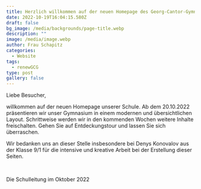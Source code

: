 ```yaml
---
title: Herzlich willkommen auf der neuen Homepage des Georg-Cantor-Gymnasiums!
date: 2022-10-19T16:04:15.580Z
draft: false
bg_image: /media/backgrounds/page-title.webp
description: ""
image: /media/image.webp
author: Frau Schapitz
categories:
  - Website
tags:
  - renewGCG
type: post
gallery: false
---
```

Liebe Besucher,

willkommen auf der neuen Homepage unserer Schule. Ab dem 20.10.2022 präsentieren wir unser Gymnasium in einem modernen und übersichtlichen Layout. Schrittweise werden wir in den kommenden Wochen weitere Inhalte freischalten. Gehen Sie auf Entdeckungstour und lassen Sie sich überraschen.

Wir bedanken uns an dieser Stelle insbesondere bei Denys Konovalov aus der Klasse 9/1 für die intensive und kreative Arbeit bei der Erstellung dieser Seiten.

 

Die Schulleitung im Oktober 2022
